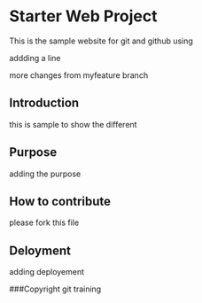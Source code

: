 # Starter Web Project

This is the sample website for git and github using

addding a line

more changes from myfeature branch
## Introduction
this is sample to show the different
## Purpose
adding the purpose
## How to contribute
please fork this file
## Deloyment
adding deployement

###Copyright
git training